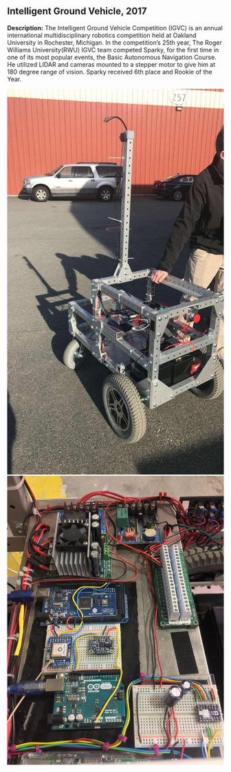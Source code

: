 ## Intelligent Ground Vehicle, 2017

**Description:** The Intelligent Ground Vehicle Competition (IGVC) is an annual international multidisciplinary robotics competition held at Oakland University in Rochester, Michigan. In the competition’s 25th year, The Roger Williams University(RWU) IGVC team competed Sparky, for the first time in one of its most popular events, the Basic Autonomous Navigation Course. He utilized LIDAR and cameras mounted to a stepper motor to give him at 180 degree range of vision. Sparky received 6th place and Rookie of the Year.

![](images/Intelligent_Ground_Vehicle_Sparky.jpg)
![](images/Sparky_Wiring.jpg)






